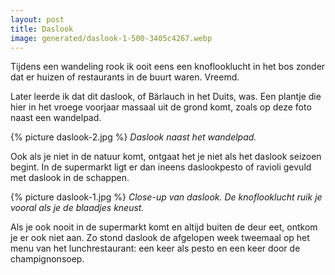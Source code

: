 ```yaml
---
layout: post
title: Daslook
image: generated/daslook-1-500-3405c4267.webp
---
```


Tijdens een wandeling rook ik ooit eens een knoflooklucht in het bos zonder dat er huizen of restaurants in de buurt waren. Vreemd.

Later leerde ik dat dit daslook, of Bärlauch in het Duits, was. Een plantje die hier in het vroege voorjaar massaal uit de grond komt, zoals op deze foto naast een wandelpad.

{% picture daslook-2.jpg %}
_Daslook naast het wandelpad._

Ook als je niet in de natuur komt, ontgaat het je niet als het daslook seizoen begint. In de supermarkt ligt er dan ineens daslookpesto of ravioli gevuld met daslook in de schappen.

{% picture daslook-1.jpg %}
_Close-up van daslook. De knoflooklucht ruik je vooral als je de blaadjes kneust._

Als je ook nooit in de supermarkt komt en altijd buiten de deur eet, ontkom je er ook niet aan. Zo stond daslook de afgelopen week tweemaal op het menu van het lunchrestaurant: een keer als pesto en een keer door de champignonsoep.

